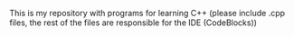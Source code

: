 This is my repository with programs for learning C++
(please include .cpp files, the rest of the files are responsible for the IDE (CodeBlocks))
